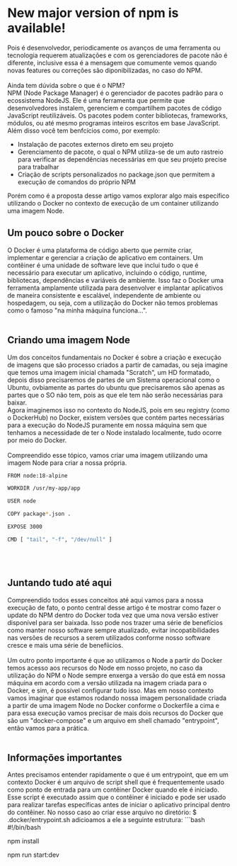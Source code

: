 # New major version of npm is available!
</hr>

Pois é desenvolvedor, periodicamente os avanços de uma ferramenta ou tecnologia requerem atualizações e com os gerenciadores de pacote não é diferente, inclusive essa é a mensagem que comumente vemos quando novas features ou correções são diponibilizadas, no caso do NPM. 
</br></br>
Ainda tem dúvida sobre o que é o NPM?</br>
NPM (Node Package Manager) é o gerenciador de pacotes padrão para o ecossistema NodeJS. Ele é uma ferramenta que permite que desenvolvedores instalem, gerenciem e compartilhem pacotes de código JavaScript reutilizáveis. Os pacotes podem conter bibliotecas, frameworks, módulos, ou até mesmo programas inteiros escritos em base JavaScript. Além disso você tem benfcícios como, por exemplo:
<ul>
  <li>Instalação de pacotes externos direto em seu projeto</li>
  <li>Gerenciamento de pacote, o qual o NPM utiliza-se de um auto rastreio para verificar as dependências necessárias em que seu projeto precise para trabalhar</li>
  <li>Criação de scripts personalizados no package.json que permitem a execução de comandos do próprio NPM</li>
</ul>
Porém como é a proposta desse artigo vamos explorar algo mais específico utilizando o Docker no contexto de execução de um container utilizando uma imagem Node.
</br>
<h2>Um pouco sobre o Docker</h2>
O Docker é uma plataforma de código aberto que permite criar, implementar e gerenciar a criação de aplicativo em containers. Um contêiner é uma unidade de software leve que inclui tudo o que é necessário para executar um aplicativo, incluindo o código, runtime, bibliotecas, dependências e variáveis de ambiente. Isso faz o Docker uma ferramenta amplamente utilizada para desenvolver e implantar aplicativos de maneira consistente e escalável, independente de ambiente ou hospedagem, ou seja, com a utilização do Docker não temos problemas como o famoso "na minha máquina funciona...".
</br></br>
<h2>Criando uma imagem Node</h2>
Um dos conceitos fundamentais no Docker é sobre a criação e execução de imagens que são processo criados a partir de camadas, ou seja imagine que temos uma imagem inicial chamada "Scratch", um HD formatado, depois disso precisaremos de partes de um Sistema operacional como o Ubuntu, ovbiamente as partes do ubuntu que precisaremos são apenas as partes que o SO não tem, pois as que ele tem não serão necessárias para baixar.</br>
Agora imaginemos isso no contexto do NodeJS, pois em seu registry (como o DockerHub) no Docker, existem versões que contém partes necessárias para a execução do NodeJS puramente em nossa máquina sem que tenhamos a necessidade de ter o Node instalado localmente, tudo ocorre por meio do Docker.</br></br>
Compreendido esse tópico, vamos criar uma imagem utilizando uma imagem Node para criar a nossa própria.

```bash 
FROM node:18-alpine

WORKDIR /usr/my-app/app

USER node

COPY package*.json .

EXPOSE 3000

CMD [ "tail", "-f", "/dev/null" ]
```
</br></br>
<h2>Juntando tudo até aqui</h2>
Compreendido todos esses conceitos até aqui vamos para a nossa execução de fato, o ponto central desse artigo é te mostrar como fazer o update do NPM dentro do Docker toda vez que uma nova versão estiver disponível para ser baixada. Isso pode nos trazer uma série de benefícios como manter nosso software sempre atualizado, evitar incopatibilidades nas versões de recursos a serem utilizados conforme nosso software cresce e mais uma série de benefíicios.
</br></br>
Um outro ponto importante é que ao utilizamos o Node a partir do Docker temos acesso aos recursos do Node em nosso projeto, no caso da utilização do NPM o Node sempre enxerga a versão do que está em nossa máquina em acordo com a versão utilizada na imagem criada para o Docker, e sim, é possível configurar tudo isso. Mas em nosso contexto vamos imaginar que estamos rodando nossa imagem personalidade criada a partir de uma imagem Node no Docker conforme o Dockerfile a cima e para essa execução vamos precisar de mais dois recursos do Docker que são um "docker-compose" e um arquivo em shell chamado "entrypoint", então vamos para a prática.
</br></br>
<h2>Informações importantes</h2>
Antes precisamos entender rapidamente o que é um entrypoint, que em um contexto Docker é um arquivo de script shell que é frequentemente usado como ponto de entrada para um contêiner Docker quando ele é iniciado. Esse script é executado assim que o contêiner é iniciado e pode ser usado para realizar tarefas específicas antes de iniciar o aplicativo principal dentro do contêiner. No nosso caso ao criar esse arquivo no diretório: $ .docker/entrypoint.sh adicioamos a ele a seguinte estrutura:
```bash 
#!/bin/bash

npm install

npm run start:dev
```
